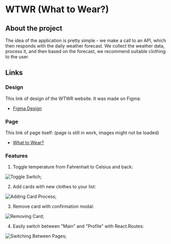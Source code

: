# WTWR (What to Wear?)

## About the project

The idea of the application is pretty simple - we make a call to an API, which then responds with the daily weather forecast. We collect the weather data, process it, and then based on the forecast, we recommend suitable clothing to the user.

## Links

### Design

This link of design of the WTWR website. It was made on Figma:

- [Figma Design](https://www.figma.com/file/DTojSwldenF9UPKQZd6RRb/Sprint-10%3A-WTWR)

### Page

This link of page itself: (page is still in work, images might not be loaded)

- [What to Wear?](https://kamal-ganiev.github.io/se_project_react/)

### Features

1. Toggle temperature from Fahrenhait to Celsius and back:

![Toggle Switch](https://i.giphy.com/media/JGanUoRmlUTS2OxnKV/giphy.webp);

2. Add cards with new clothes to your list:

![Adding Card Process](https://i.giphy.com/media/fa7enQbvmnv2nqvRSV/giphy.webp);

3. Remove card with confirmation modal:

![Removing Card](https://i.giphy.com/media/VrurOqBKpN1Q4LCTLr/giphy.webp);

4. Easily switch between "Main" and "Profile" with React.Routes:

![Switching Between Pages](https://i.giphy.com/media/5KO3FnJ53Uu0uXmL0W/giphy.webp);
